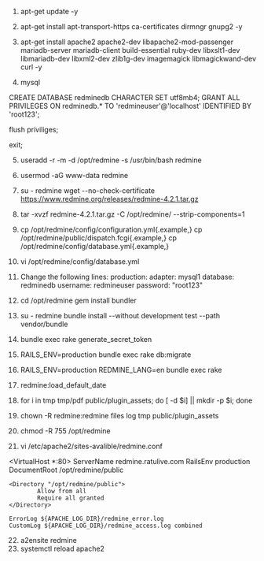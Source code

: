 1. apt-get update -y
2. apt-get install apt-transport-https ca-certificates dirmngr gnupg2 -y

3. apt-get install apache2 apache2-dev libapache2-mod-passenger mariadb-server mariadb-client build-essential ruby-dev libxslt1-dev libmariadb-dev libxml2-dev zlib1g-dev imagemagick libmagickwand-dev curl -y

4. mysql

CREATE DATABASE redminedb CHARACTER SET utf8mb4;
GRANT ALL PRIVILEGES ON redminedb.* TO 'redmineuser'@'localhost' IDENTIFIED BY 'root123';

flush priviliges;

exit;

5. useradd -r -m -d /opt/redmine -s /usr/bin/bash redmine

6. usermod -aG www-data redmine

7. su - redmine
wget --no-check-certificate https://www.redmine.org/releases/redmine-4.2.1.tar.gz

8. tar -xvzf redmine-4.2.1.tar.gz -C /opt/redmine/ --strip-components=1

9. cp /opt/redmine/config/configuration.yml{.example,}
cp /opt/redmine/public/dispatch.fcgi{.example,}
cp /opt/redmine/config/database.yml{.example,}

10. vi /opt/redmine/config/database.yml

11. Change the following lines:
production:
  adapter: mysql1
  database: redminedb
  username: redmineuser
  password: "root123"

12. cd /opt/redmine
gem install bundler

13. su - redmine
bundle install --without development test --path vendor/bundle

14. bundle exec rake generate_secret_token

15. RAILS_ENV=production bundle exec rake db:migrate
16. RAILS_ENV=production REDMINE_LANG=en bundle exec rake
17. redmine:load_default_date

18. for i in tmp tmp/pdf public/plugin_assets; do [ -d $i] || mkdir -p $i; done
19. chown -R redmine:redmine files log tmp public/plugin_assets
20. chmod -R 755 /opt/redmine

21. vi /etc/apache2/sites-avalible/redmine.conf

<VirtualHost *:80>
    ServerName redmine.ratulive.com
    RailsEnv production
    DocumentRoot /opt/redmine/public

    <Directory "/opt/redmine/public">
            Allow from all
            Require all granted
    </Directory>

    ErrorLog ${APACHE_LOG_DIR}/redmine_error.log
    CustomLog ${APACHE_LOG_DIR}/redmine_access.log combined
</VirtualHost>


22. a2ensite redmine
23. systemctl reload apache2



